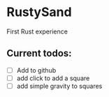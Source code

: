 # RustySand
First Rust experience


## Current todos:
- [ ] Add to github
- [ ] add click to add a square
- [ ] add simple gravity to squares